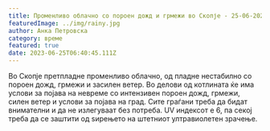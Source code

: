 ```yaml
---
title: Променливо облачно со пороен дожд и грмежи во Скопје - 25-06-2023
featuredImage: ../img/rainy.jpg
author: Анка Петровска
category: време
featured: true
date: 2023-06-25T06:40:45.111Z
---
```

Во Скопје претпладне променливо облачно, од пладне нестабилно со пороен дожд, грмежи и засилен ветер. Во делови од котлината ќе има услови за појава на невреме со интензивен пороен дожд, грмежи, силен ветер и услови за појава на град. Сите граѓани треба да бидат внимателни и да не излегуваат без потреба. UV индексот е 6, па секој треба да се заштити од ѕирењето на штетниот ултравиолетен зрачење.